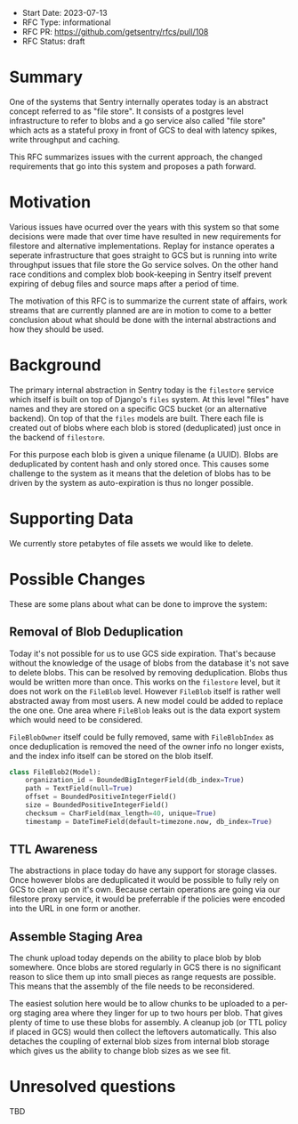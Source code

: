 - Start Date: 2023-07-13
- RFC Type: informational
- RFC PR: https://github.com/getsentry/rfcs/pull/108
- RFC Status: draft

# Summary

One of the systems that Sentry internally operates today is an abstract concept referred
to as "file store".  It consists of a postgres level infrastructure to refer to blobs and
a go service also called "file store" which acts as a stateful proxy in front of GCS to
deal with latency spikes, write throughput and caching.

This RFC summarizes issues with the current approach, the changed requirements that go
into this system and proposes a path forward.

# Motivation

Various issues have ocurred over the years with this system so that some decisions were
made that over time have resulted in new requirements for filestore and alternative
implementations.  Replay for instance operates a seperate infrastructure that goes
straight to GCS but is running into write throughput issues that file store the Go service
solves.  On the other hand race conditions and complex blob book-keeping in Sentry itself
prevent expiring of debug files and source maps after a period of time.

The motivation of this RFC is to summarize the current state of affairs, work streams that
are currently planned are are in motion to come to a better conclusion about what should be
done with the internal abstractions and how they should be used.

# Background

The primary internal abstraction in Sentry today is the `filestore` service which itself
is built on top of Django's `files` system.  At this level "files" have names and they
are stored on a specific GCS bucket (or an alternative backend).  On top of that the `files`
models are built.  There each file is created out of blobs where each blob is stored
(deduplicated) just once in the backend of `filestore`.

For this purpose each blob is given a unique filename (a UUID).  Blobs are deduplicated
by content hash and only stored once.  This causes some challenge to the system as it
means that the deletion of blobs has to be driven by the system as auto-expiration is
thus no longer possible.

# Supporting Data

We currently store petabytes of file assets we would like to delete.

# Possible Changes

These are some plans about what can be done to improve the system:

## Removal of Blob Deduplication

Today it's not possible for us to use GCS side expiration.  That's because without the
knowledge of the usage of blobs from the database it's not save to delete blobs.  This
can be resolved by removing deduplication.  Blobs thus would be written more than once.
This works on the `filestore` level, but it does not work on the `FileBlob` level.
However `FileBlob` itself is rather well abstracted away from most users.  A new model
could be added to replace the one one.  One area where `FileBlob` leaks out is the
data export system which would need to be considered.

`FileBlobOwner` itself could be fully removed, same with `FileBlobIndex` as once
deduplication is removed the need of the owner info no longer exists, and the index
info itself can be stored on the blob itself.

```python
class FileBlob2(Model):
    organization_id = BoundedBigIntegerField(db_index=True)
    path = TextField(null=True)
    offset = BoundedPositiveIntegerField()
    size = BoundedPositiveIntegerField()
    checksum = CharField(max_length=40, unique=True)
    timestamp = DateTimeField(default=timezone.now, db_index=True)
```

## TTL Awareness

The abstractions in place today do have any support for storage classes.  Once however
blobs are deduplicated it would be possible to fully rely on GCS to clean up on it's own.
Because certain operations are going via our filestore proxy service, it would be preferrable
if the policies were encoded into the URL in one form or another.

## Assemble Staging Area

The chunk upload today depends on the ability to place blob by blob somewhere.  Once blobs are
stored regularly in GCS there is no significant reason to slice them up into small pieces as
range requests are possible.  This means that the assembly of the file needs to be reconsidered.

The easiest solution here would be to allow chunks to be uploaded to a per-org staging area where
they linger for up to two hours per blob.  That gives plenty of time to use these blobs for
assembly.  A cleanup job (or TTL policy if placed in GCS) would then collect the leftovers
automatically.  This also detaches the coupling of external blob sizes from internal blob
storage which gives us the ability to change blob sizes as we see fit.

# Unresolved questions

TBD

